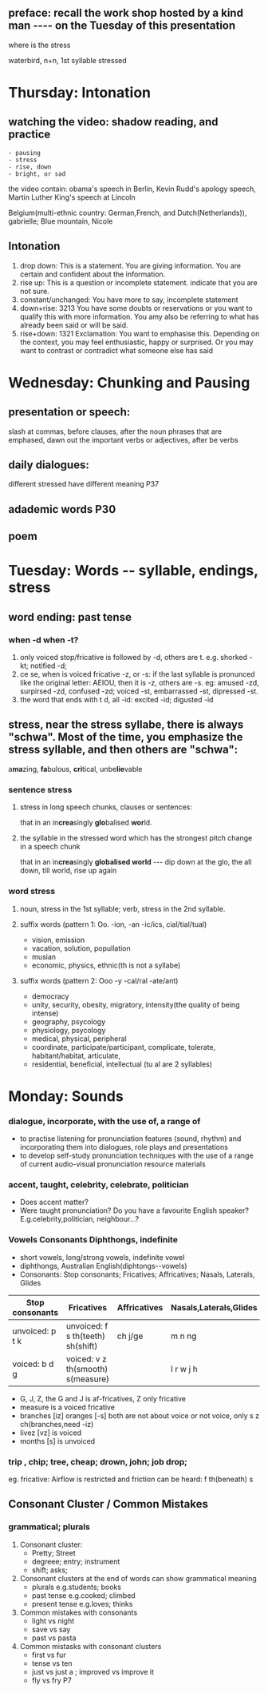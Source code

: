 ## preface: recall the work shop hosted by a kind man  ---- on the Tuesday of this presentation
where is the stress

waterbird, n+n, 1st syllable stressed


# Thursday:  Intonation
## watching the video: shadow reading, and practice
    - pausing
    - stress
    - rise, down
    - bright, or sad
the video contain: obama's speech in Berlin, Kevin Rudd's apology speech, Martin Luther King's speech at Lincoln

Belgium(multi-ethnic country: German,French, and Dutch(Netherlands)), gabrielle;  Blue mountain, Nicole

## Intonation
1.  drop down: This is a statement. You are giving information. You are certain and confident about the information.
2.  rise up: This is a question or incomplete statement. indicate that you are not sure.
3.  constant/unchanged: You have more to say, incomplete statement
4.  down+rise: 3213 You have some doubts or reservations or you want to qualify this with more information. You amy also be referring to what has already been said or will be said.
5.  rise+down: 1321 Exclamation: You want to emphasise this. Depending on the context, you may feel enthusiastic, happy or surprised. Or you may want to contrast or contradict what someone else has said



# Wednesday: Chunking and Pausing
## presentation or speech:
slash at commas, before clauses, after the noun phrases that are emphased, dawn out the important verbs or adjectives, after be verbs

## daily dialogues: 
different stressed have different meaning P37

## adademic words  P30

## poem




# Tuesday: Words -- syllable, endings, stress
## word ending: past tense
### when -d when -t? 
1. only voiced stop/fricative is followed by -d, others are t.  e.g. shorked -kt; notified -d;
2. ce se, when is voiced fricative -z, or -s: if the last syllable is pronunced like the original letter: AEIOU, then it is -z, others are -s.  eg: amused -zd, surpirsed -zd, confused -zd; voiced -st, embarrassed -st, dipressed -st.
3. the word that ends with t d, all -id: excited -id; digusted -id

## stress, near the stress syllabe, there is always "schwa". Most of the time, you emphasize the stress syllable, and then others are "schwa":
a**ma**zing, **fa**bulous, **cri**tical, unbe**lie**vable

### sentence stress 
1. stress in long speech chunks, clauses or sentences:
    
    that in an in**crea**singly **glo**balised **wor**ld.
1. the syllable in the stressed word which has the strongest pitch change in a speech chunk

    that in an in**crea**singly **globalised world**  --- dip down at the glo, the all down, till world, rise up again
    
### word stress
1. noun, stress in the 1st syllable; verb, stress in the 2nd syllable.
2. suffix words (pattern 1: Oo.  -ion, -an -ic/ics, cial/tial/tual) 
    - vision,  emission
    - vacation, solution, popullation
    - musian
    - economic, physics, ethnic(th is not a syllabe)
    
3. suffix words (pattern 2: Ooo -y -cal/ral -ate/ant)
    - democracy
    - unity, security, obesity, migratory, intensity(the quality of being intense)
    - geography, psycology
    - physiology, psycology
    - medical, physical, peripheral
    - coordinate, participate/participant, complicate, tolerate, habitant/habitat, articulate,
    - residential, beneficial, intellectual (tu al are 2 syllables)




# Monday: Sounds

### dialogue, incorporate, with the use of, a range of
- to practise listening for pronunciation features (sound, rhythm) and incorporating them into dialogues, role plays and presentations
- to develop self-study pronunciation techniques with the use of a range of current audio-visual pronunciation resource materials

### accent, taught, celebrity, celebrate, politician
- Does accent matter?
- Were taught pronunciation?
Do you have a favourite English speaker? E.g.celebrity,politician, neighbour...?

### Vowels Consonants Diphthongs, indefinite
- short vowels, long/strong vowels, indefinite vowel
- diphthongs, Australian English(diphtongs--vowels)
- Consonants: Stop consonants; Fricatives; Affricatives; Nasals, Laterals, Glides

|Stop consonants|Fricatives|Affricatives|Nasals,Laterals,Glides|
|---|---|---|---|
|unvoiced: p t k|unvoiced: f s th(teeth) sh(shift)|ch j/ge|m n ng|
|voiced: b d g|voiced: v z th(smooth) s(measure)||l r w j h|

- G, J, Z, the G and J is af-fricatives, Z only fricative
- measure is a voiced fricative
- branches [iz] oranges [-s] both are not about voice or not voice, only s z ch(branches,need -iz)
- livez [vz] is voiced
- months [s] is unvoiced
### trip , chip;  tree, cheap; drown, john; job drop;

eg. fricative: Airflow is restricted and friction can be heard: f th(beneath) s


## Consonant Cluster / Common Mistakes
### grammatical; plurals
1. Consonant cluster: 
    - Pretty; Street
    - degreee; entry; instrument
    - shift; asks;
1. Consonant clusters at the end of words can show grammatical meaning
    - plurals e.g.students; books
    - past tense e.g.cooked; climbed
    - present tense e.g.loves; thinks
1. Common mistakes with consonants
    - light vs night
    - save vs say
    - past vs pasta
1. Common mistasks with consonant clusters
    - first vs fur
    - tense vs ten
    - just vs just a ; improved vs improve it
    - fly vs fry
P7
